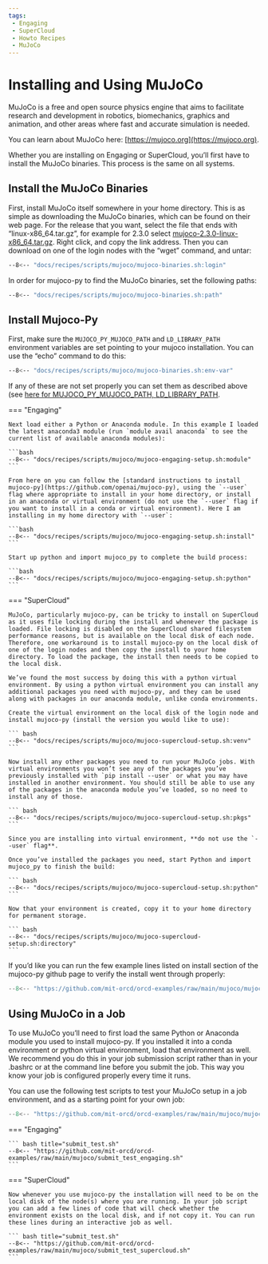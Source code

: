```yaml
---
tags:
 - Engaging
 - SuperCloud
 - Howto Recipes
 - MuJoCo
---
```

# Installing and Using MuJoCo

MuJoCo is a free and open source physics engine that aims to facilitate research and development in robotics, biomechanics, graphics and animation, and other areas where fast and accurate simulation is needed.

You can learn about MuJoCo here: [https://mujoco.org](https://mujoco.org).

Whether you are installing on Engaging or SuperCloud, you’ll first have to install the MuJoCo binaries. This process is the same on all systems.

## Install the MuJoCo Binaries

First, install MuJoCo itself somewhere in your home directory. This is as simple as downloading the MuJoCo binaries, which can be found on their web page. For the release that you want, select the file that ends with “linux-x86_64.tar.gz”, for example for 2.3.0 select [mujoco-2.3.0-linux-x86_64.tar.gz](https://github.com/deepmind/mujoco/releases/download/2.3.0/mujoco-2.3.0-linux-x86_64.tar.gz). Right click, and copy the link address. Then you can download on one of the login nodes with the “wget” command, and untar:

```bash
--8<-- "docs/recipes/scripts/mujoco/mujoco-binaries.sh:login"
```

In order for mujoco-py to find the MuJoCo binaries, set the following paths:

```bash
--8<-- "docs/recipes/scripts/mujoco/mujoco-binaries.sh:path"
```

## Install Mujoco-Py

First, make sure the `MUJOCO_PY_MUJOCO_PATH` and `LD_LIBRARY_PATH` environment variables are set pointing to your mujoco installation. You can use the “echo” command to do this:

```bash
--8<-- "docs/recipes/scripts/mujoco/mujoco-binaries.sh:env-var"
```

If any of these are not set properly you can set them as described above (see [here for MUJOCO_PY_MUJOCO_PATH, LD_LIBRARY_PATH](#install-the-mujoco-binaries).

=== "Engaging"

    Next load either a Python or Anaconda module. In this example I loaded the latest anaconda3 module (run `module avail anaconda` to see the current list of available anaconda modules):

    ```bash
    --8<-- "docs/recipes/scripts/mujoco/mujoco-engaging-setup.sh:module"
    ```

    From here on you can follow the [standard instructions to install mujoco-py](https://github.com/openai/mujoco-py), using the `--user` flag where appropriate to install in your home directory, or install in an anaconda or virtual environment (do not use the `--user` flag if you want to install in a conda or virtual environment). Here I am installing in my home directory with `--user`:

    ```bash
    --8<-- "docs/recipes/scripts/mujoco/mujoco-engaging-setup.sh:install"
    ```

    Start up python and import mujoco_py to complete the build process:

    ```bash
    --8<-- "docs/recipes/scripts/mujoco/mujoco-engaging-setup.sh:python"
    ```

=== "SuperCloud"

    MuJoCo, particularly mujoco-py, can be tricky to install on SuperCloud as it uses file locking during the install and whenever the package is loaded. File locking is disabled on the SuperCloud shared filesystem performance reasons, but is available on the local disk of each node. Therefore, one workaround is to install mujoco-py on the local disk of one of the login nodes and then copy the install to your home directory. To load the package, the install then needs to be copied to the local disk.

    We’ve found the most success by doing this with a python virtual environment. By using a python virtual environment you can install any additional packages you need with mujoco-py, and they can be used along with packages in our anaconda module, unlike conda environments.

    Create the virtual environment on the local disk of the login node and install mujoco-py (install the version you would like to use):

    ``` bash
    --8<-- "docs/recipes/scripts/mujoco/mujoco-supercloud-setup.sh:venv"
    ```

    Now install any other packages you need to run your MuJoCo jobs. With virtual environments you won’t see any of the packages you’ve previously installed with `pip install --user` or what you may have installed in another environment. You should still be able to use any of the packages in the anaconda module you’ve loaded, so no need to install any of those.

    ``` bash
    --8<-- "docs/recipes/scripts/mujoco/mujoco-supercloud-setup.sh:pkgs"
    ```

    Since you are installing into virtual environment, **do not use the `--user` flag**.

    Once you’ve installed the packages you need, start Python and import mujoco_py to finish the build:

    ``` bash
    --8<-- "docs/recipes/scripts/mujoco/mujoco-supercloud-setup.sh:python"
    ```

    Now that your environment is created, copy it to your home directory for permanent storage.

    ``` bash
    --8<-- "docs/recipes/scripts/mujoco/mujoco-supercloud-setup.sh:directory"
    ```


If you’d like you can run the few example lines listed on install section of the mujoco-py github page to verify the install went through properly:

```python
--8<-- "https://github.com/mit-orcd/orcd-examples/raw/main/mujoco/mujoco_test.py"
```

## Using MuJoCo in a Job

To use MuJoCo you’ll need to first load the same Python or Anaconda module you used to install mujoco-py. If you installed it into a conda environment or python virtual environment, load that environment as well. We recommend you do this in your job submission script rather than in your .bashrc or at the command line before you submit the job. This way you know your job is configured properly every time it runs.

You can use the following test scripts to test your MuJoCo setup in a job environment, and as a starting point for your own job:

``` py title="mujoco_test.py"
--8<-- "https://github.com/mit-orcd/orcd-examples/raw/main/mujoco/mujoco_test.py"
```

=== "Engaging"

    ``` bash title="submit_test.sh"
    --8<-- "https://github.com/mit-orcd/orcd-examples/raw/main/mujoco/submit_test_engaging.sh"
    ```
=== "SuperCloud"

    Now whenever you use mujoco-py the installation will need to be on the local disk of the node(s) where you are running. In your job script you can add a few lines of code that will check whether the environment exists on the local disk, and if not copy it. You can run these lines during an interactive job as well.

    ``` bash title="submit_test.sh"
    --8<-- "https://github.com/mit-orcd/orcd-examples/raw/main/mujoco/submit_test_supercloud.sh"
    ```